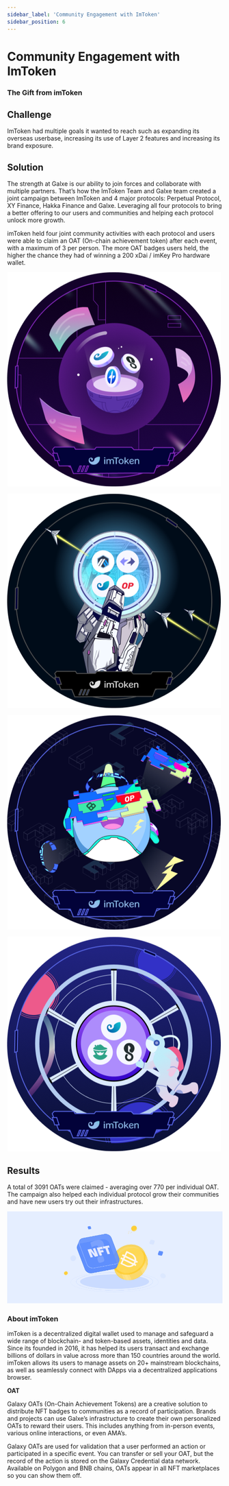 ```yaml
---
sidebar_label: 'Community Engagement with ImToken'
sidebar_position: 6
---
```


# Community Engagement with ImToken

### The Gift from imToken

## Challenge

ImToken had multiple goals it wanted to reach such as expanding its overseas userbase, increasing its use of Layer 2 features and increasing its brand exposure.

## Solution

The strength at Galxe is our ability to join forces and collaborate with multiple partners. That’s how the ImToken Team and Galxe team created a joint campaign between ImToken and 4 major protocols: Perpetual Protocol, XY Finance, Hakka Finance and Galxe. Leveraging all four protocols to bring a better offering to our users and communities and helping each protocol unlock more growth.

imToken held four joint community activities with each protocol and users were able to claim an OAT (On-chain achievement token) after each event, with a maximum of 3 per person. The more OAT badges users held, the higher the chance they had of winning a 200 xDai / imKey Pro hardware wallet.

![Untitled](assets/Untitled.png)

![Untitled](assets/Untitled%201.png)

![Untitled](assets/Untitled%202.png)

![Untitled](assets/Untitled%203.png)

## Results

A total of 3091 OATs were claimed - averaging over 770 per individual OAT. The campaign also helped each individual protocol grow their communities and have new users try out their infrastructures.

![Untitled](assets/Untitled%204.png)

### **About imToken**

imToken is a decentralized digital wallet used to manage and safeguard a wide range of blockchain- and token-based assets, identities and data. Since its founded in 2016, it has helped its users transact and exchange billions of dollars in value across more than 150 countries around the world. imToken allows its users to manage assets on 20+ mainstream blockchains, as well as seamlessly connect with DApps via a decentralized applications browser.


**OAT**

Galaxy OATs (On-Chain Achievement Tokens) are a creative solution to distribute NFT badges to communities as a record of participation. Brands and projects can use Galxe’s infrastructure to create their own personalized OATs to reward their users. This includes anything from in-person events, various online interactions, or even AMA’s.

Galaxy OATs are used for validation that a user performed an action or participated in a specific event. You can transfer or sell your OAT, but the record of the action is stored on the Galaxy Credential data network. Available on Polygon and BNB chains, OATs appear in all NFT marketplaces so you can show them off.
